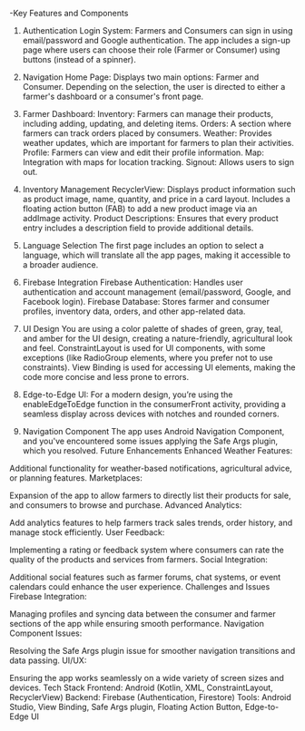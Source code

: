 -Key Features and Components

1. Authentication
Login System:
Farmers and Consumers can sign in using email/password and Google authentication.
The app includes a sign-up page where users can choose their role (Farmer or Consumer) using buttons (instead of a spinner).

3. Navigation
Home Page:
Displays two main options: Farmer and Consumer.
Depending on the selection, the user is directed to either a farmer's dashboard or a consumer's front page.

4. Farmer Dashboard:
Inventory: Farmers can manage their products, including adding, updating, and deleting items.
Orders: A section where farmers can track orders placed by consumers.
Weather: Provides weather updates, which are important for farmers to plan their activities.
Profile: Farmers can view and edit their profile information.
Map: Integration with maps for location tracking.
Signout: Allows users to sign out.

5. Inventory Management
RecyclerView:
Displays product information such as product image, name, quantity, and price in a card layout.
Includes a floating action button (FAB) to add a new product image via an addImage activity.
Product Descriptions: Ensures that every product entry includes a description field to provide additional details.

7. Language Selection
The first page includes an option to select a language, which will translate all the app pages, making it accessible to a broader audience.

9. Firebase Integration
Firebase Authentication:
Handles user authentication and account management (email/password, Google, and Facebook login).
Firebase Database:
Stores farmer and consumer profiles, inventory data, orders, and other app-related data.

11. UI Design
You are using a color palette of shades of green, gray, teal, and amber for the UI design, creating a nature-friendly, agricultural look and feel.
ConstraintLayout is used for UI components, with some exceptions (like RadioGroup elements, where you prefer not to use constraints).
View Binding is used for accessing UI elements, making the code more concise and less prone to errors.

13. Edge-to-Edge UI:
For a modern design, you’re using the enableEdgeToEdge function in the consumerFront activity, providing a seamless display across devices with notches and rounded corners.

15. Navigation Component
The app uses Android Navigation Component, and you've encountered some issues applying the Safe Args plugin, which you resolved.
Future Enhancements
Enhanced Weather Features:

Additional functionality for weather-based notifications, agricultural advice, or planning features.
Marketplaces:

Expansion of the app to allow farmers to directly list their products for sale, and consumers to browse and purchase.
Advanced Analytics:

Add analytics features to help farmers track sales trends, order history, and manage stock efficiently.
User Feedback:

Implementing a rating or feedback system where consumers can rate the quality of the products and services from farmers.
Social Integration:

Additional social features such as farmer forums, chat systems, or event calendars could enhance the user experience.
Challenges and Issues
Firebase Integration:

Managing profiles and syncing data between the consumer and farmer sections of the app while ensuring smooth performance.
Navigation Component Issues:

Resolving the Safe Args plugin issue for smoother navigation transitions and data passing.
UI/UX:

Ensuring the app works seamlessly on a wide variety of screen sizes and devices.
Tech Stack
Frontend: Android (Kotlin, XML, ConstraintLayout, RecyclerView)
Backend: Firebase (Authentication, Firestore)
Tools: Android Studio, View Binding, Safe Args plugin, Floating Action Button, Edge-to-Edge UI
